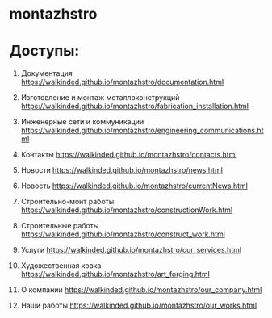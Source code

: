 # montazhstro

# Доступы:

1. Документация https://walkinded.github.io/montazhstro/documentation.html

2. Изготовление и монтаж металлоконструкций https://walkinded.github.io/montazhstro/fabrication_installation.html

3. Инженерные сети и коммуникации https://walkinded.github.io/montazhstro/engineering_communications.html

4. Контакты https://walkinded.github.io/montazhstro/contacts.html

5. Новости https://walkinded.github.io/montazhstro/news.html

6. Новость https://walkinded.github.io/montazhstro/currentNews.html

7. Строительно-монт работы https://walkinded.github.io/montazhstro/constructionWork.html

8. Строительные работы https://walkinded.github.io/montazhstro/construct_work.html

9. Услуги https://walkinded.github.io/montazhstro/our_services.html

10. Художественная ковка https://walkinded.github.io/montazhstro/art_forging.html

11. О компании https://walkinded.github.io/montazhstro/our_company.html

12. Наши работы https://walkinded.github.io/montazhstro/our_works.html
